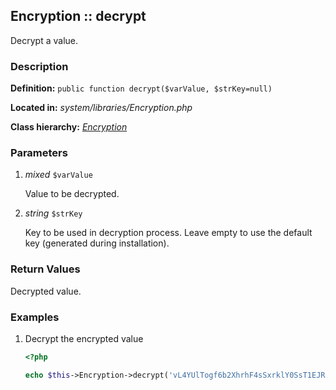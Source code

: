 
Encryption :: decrypt
-------------------------------------------

Decrypt a value.


### Description ###

**Definition:** `public function decrypt($varValue, $strKey=null)`

**Located in:** *system/libraries/Encryption.php*

**Class hierarchy:** *[Encryption](../Encryption.md)*


### Parameters ###

1. *mixed* `$varValue`

	Value to be decrypted.

2. *string* `$strKey`

	Key to be used in decryption process. Leave empty to use the default key (generated during installation).


### Return Values ###

Decrypted value.


### Examples ###

1. Decrypt the encrypted value

	```php
	<?php

	echo $this->Encryption->decrypt('vL4YUlTogf6b2XhrhF4sSxrklY0SsT1EJRKbN79qJWpI/h12IrBU0t47+yLEUSeVNcaeQKbBNkL0');